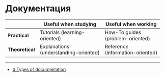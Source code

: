 # Документация

|                 | Useful when studying                  | Useful when working              |
| --------------- | ------------------------------------- | -------------------------------- |
| **Practical**   | Tutorials (learning-oriented)         | How-To guides (problem-oriented) |
| **Theoretical** | Explanations (understanding-oriented) | Reference (information-oriented) |

---

- [4 Types of documentation](https://documentation.divio.com/)
